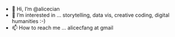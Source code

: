 - 👋 Hi, I’m @alicecian
- 👀 I’m interested in ... storytelling, data vis, creative coding, digital humanities :-)
- 📫 How to reach me ... alicecfang at gmail

<!---
alicecian/alicecian is a ✨ special ✨ repository because its `README.md` (this file) appears on your GitHub profile.
You can click the Preview link to take a look at your changes.
--->
